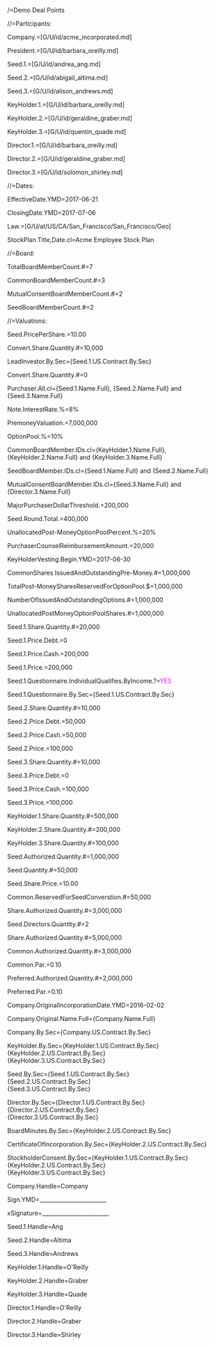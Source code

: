 /=Demo Deal Points

//=Participants:

Company.=[G/U/id/acme_incorporated.md]

President.=[G/U/id/barbara_oreilly.md]

Seed.1.=[G/U/id/andrea_ang.md]

Seed.2.=[G/U/id/abigail_altima.md]

Seed.3.=[G/U/id/alison_andrews.md]

KeyHolder.1.=[G/U/id/barbara_oreilly.md]

KeyHolder.2.=[G/U/id/geraldine_graber.md]

KeyHolder.3.=[G/U/id/quentin_quade.md]

Director.1.=[G/U/id/barbara_oreilly.md]

Director.2.=[G/U/id/geraldine_graber.md]

Director.3.=[G/U/id/solomon_shirley.md]

//=Dates:

EffectiveDate.YMD=2017-06-21

ClosingDate.YMD=2017-07-06

Law.=[G/U/at/US/CA/San_Francisco/San_Francisco/Geo]

StockPlan.Title,Date.cl=Acme Employee Stock Plan

//=Board:

TotalBoardMemberCount.#=7

CommonBoardMemberCount.#=3

MutualConsentBoardMemberCount.#=2

SeedBoardMemberCount.#=2

//=Valuations:

Seed.PricePerShare.$=$10.00

Convert.Share.Quantity.#=10,000

LeadInvestor.By.Sec={Seed.1.US.Contract.By.Sec}

Convert.Share.Quantity.#=0

Purchaser.All.cl={Seed.1.Name.Full}, {Seed.2.Name.Full} and {Seed.3.Name.Full}

Note.InterestRate.%=8%

PremoneyValuation.$=$7,000,000

OptionPool.%=10%

CommonBoardMember.IDs.cl={KeyHolder.1.Name.Full}, {KeyHolder.2.Name.Full} and {KeyHolder.3.Name.Full}

SeedBoardMember.IDs.cl={Seed.1.Name.Full} and {Seed.2.Name.Full}

MutualConsentBoardMember.IDs.cl={Seed.3.Name.Full} and {Director.3.Name.Full}

MajorPurchaserDollarThreshold.$=$200,000

Seed.Round.Total.$=$400,000

UnallocatedPost-MoneyOptionPoolPercent.%=20%

PurchaserCounselReimbursementAmount.$=$20,000

KeyHolderVesting.Begin.YMD=2017-06-30

CommonShares IssuedAndOutstandingPre-Money.#=1,000,000

TotalPost-MoneySharesReservedForOptionPool.$=1,000,000

NumberOfIssuedAndOutstandingOptions.#=1,000,000

UnallocatedPostMoneyOptionPoolShares.#=1,000,000

Seed.1.Share.Quantity.#=20,000

Seed.1.Price.Debt.$=$0

Seed.1.Price.Cash.$=$200,000

Seed.1.Price.$=$200,000

Seed.1.Questionnaire.IndividualQualifies.ByIncome.?=<font color="magenta">YES</font>

Seed.1.Questionnaire.By.Sec={Seed.1.US.Contract.By.Sec}

Seed.2.Share.Quantity.#=10,000

Seed.2.Price.Debt.$=$50,000

Seed.2.Price.Cash.$=$50,000

Seed.2.Price.$=$100,000

Seed.3.Share.Quantity.#=10,000

Seed.3.Price.Debt.$=$0

Seed.3.Price.Cash.$=$100,000

Seed.3.Price.$=$100,000

KeyHolder.1.Share.Quantity.#=500,000

KeyHolder.2.Share.Quantity.#=200,000

KeyHolder.3.Share.Quantity.#=100,000

Seed.Authorized.Quantity.#=1,000,000

Seed.Quantity.#=50,000

Seed.Share.Price.$=$10.00

Common.ReservedForSeedConverstion.#=50,000

Share.Authorized.Quantity.#=3,000,000

Seed.Directors.Quantity.#=2

Share.Authorized.Quantity.#=5,000,000

Common.Authorized.Quantity.#=3,000,000

Common.Par.$=$0.10

Preferred.Authorized.Quantity.#=2,000,000

Preferred.Par.$=$0.10

Company.OriginalIncorporationDate.YMD=2016-02-02

Company.Original.Name.Full={Company.Name.Full}

Company.By.Sec={Company.US.Contract.By.Sec}

KeyHolder.By.Sec={KeyHolder.1.US.Contract.By.Sec}<br>{KeyHolder.2.US.Contract.By.Sec}<br>{KeyHolder.3.US.Contract.By.Sec}

Seed.By.Sec={Seed.1.US.Contract.By.Sec}<br>{Seed.2.US.Contract.By.Sec}<br>{Seed.3.US.Contract.By.Sec}

Director.By.Sec={Director.1.US.Contract.By.Sec}<br>{Director.2.US.Contract.By.Sec}<br>{Director.3.US.Contract.By.Sec}

BoardMinutes.By.Sec={KeyHolder.2.US.Contract.By.Sec}

CertificateOfIncorporation.By.Sec={KeyHolder.2.US.Contract.By.Sec}

StockholderConsent.By.Sec={KeyHolder.1.US.Contract.By.Sec}<br>{KeyHolder.2.US.Contract.By.Sec}<br>{KeyHolder.3.US.Contract.By.Sec}

Company.Handle=Company

Sign.YMD=________________________  

xSignature=________________________

Seed.1.Handle=Ang

Seed.2.Handle=Altima

Seed.3.Handle=Andrews

KeyHolder.1.Handle=O'Reilly

KeyHolder.2.Handle=Graber

KeyHolder.3.Handle=Quade

Director.1.Handle=O'Reilly

Director.2.Handle=Graber

Director.3.Handle=Shirley